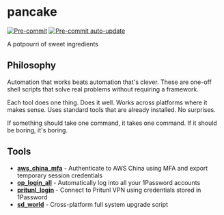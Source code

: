 # pancake

[![Pre-commit](https://github.com/thiagowfx/pancake/workflows/Pre-commit/badge.svg)](https://github.com/thiagowfx/pancake/actions/workflows/pre-commit.yml)
[![Pre-commit auto-update](https://github.com/thiagowfx/pancake/workflows/Pre-commit%20auto-update/badge.svg)](https://github.com/thiagowfx/pancake/actions/workflows/pre-commit-autoupdate.yml)

A potpourri of sweet ingredients

## Philosophy

Automation that works beats automation that's clever. These are one-off shell scripts that solve real problems without requiring a framework.

Each tool does one thing. Does it well. Works across platforms where it makes sense. Uses standard tools that are already installed. No surprises.

If something should take one command, it takes one command. If it should be boring, it's boring.

## Tools

<!-- keep-sorted start -->
- **[aws_china_mfa](aws_china_mfa/)** - Authenticate to AWS China using MFA and export temporary session credentials
- **[op_login_all](op_login_all/)** - Automatically log into all your 1Password accounts
- **[pritunl_login](pritunl_login/)** - Connect to Pritunl VPN using credentials stored in 1Password
- **[sd_world](sd_world/)** - Cross-platform full system upgrade script
<!-- keep-sorted end -->
